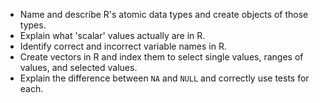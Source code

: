 - Name and describe R's atomic data types and create objects of those types.
- Explain what 'scalar' values actually are in R.
- Identify correct and incorrect variable names in R.
- Create vectors in R and index them to select single values, ranges of values, and selected values.
- Explain the difference between `NA` and `NULL` and correctly use tests for each.
